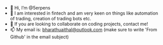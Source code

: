 - 👋 Hi, I’m @5erpens
- 👀 I am interested in fintech and am very keen on things like automation of trading, creation of trading bots etc.
- 💞️ If you are looking to collaborate on coding projects, contact me!
- 📫 My email is: bharathuaithal@outlook.com (make sure to write 'From Github' in the email subject)

<!---
5erpens/5erpens is a ✨ special ✨ repository because its `README.md` (this file) appears on your GitHub profile.
You can click the Preview link to take a look at your changes.
--->
